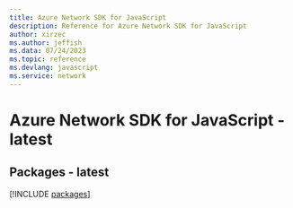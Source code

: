 ```yaml
---
title: Azure Network SDK for JavaScript
description: Reference for Azure Network SDK for JavaScript
author: xirzec
ms.author: jeffish
ms.data: 07/24/2023
ms.topic: reference
ms.devlang: javascript
ms.service: network
---
```

# Azure Network SDK for JavaScript - latest
## Packages - latest
[!INCLUDE [packages](network-index.md)]